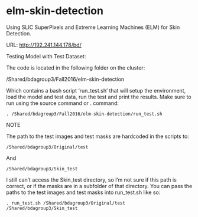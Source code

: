 # elm-skin-detection
Using SLIC SuperPixels and Extreme Learning Machines (ELM) for Skin Detection.

URL:
http://192.241.144.178/bd/

Testing Model with Test Dataset:

The code is located in the following folder on the cluster:

/Shared/bdagroup3/Fall2016/elm-skin-detection

Which contains a bash script ‘run_test.sh’ that will setup the environment, load the model and test data, run the test and print the results. Make sure to run using the source command or . command:

    . /Shared/bdagroup3/Fall2016/elm-skin-detection/run_test.sh

NOTE

The path to the test images and test masks are hardcoded in the scripts to:

    /Shared/bdagroup3/Original/test

And

    /Shared/bdagroup3/Skin_test

I still can’t access the Skin_test directory, so I’m not sure if this path is correct, or if the masks are in a subfolder of that directory. You can pass the paths to the test images and test masks into run_test.sh like so:

    . run_test.sh /Shared/bdagroup3/Original/test /Shared/bdagroup3/Skin_test
